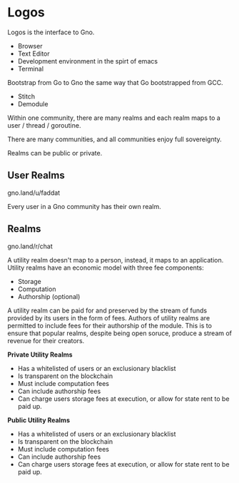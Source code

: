# Logos

Logos is the interface to Gno.  

* Browser
* Text Editor
* Development environment in the spirt of emacs
* Terminal

Bootstrap from Go to Gno the same way that Go bootstrapped from GCC.  

* Stitch
* Demodule

Within one community, there are many realms and each realm maps to a user / thread / goroutine.   

There are many communities, and all communities enjoy full sovereignty. 

Realms can be public or private.

## User Realms

gno.land/u/faddat

Every user in a Gno community has their own realm.  

## Realms

gno.land/r/chat

A utility realm doesn't map to a person, instead, it maps to an application.  Utility realms have an economic model with three fee components:

* Storage
* Computation
* Authorship (optional)

A utility realm can be paid for and preserved by the stream of funds provided by its users in the form of fees.  Authors of utility realms are permitted to include fees for their authorship of the module.  This is to ensure that popular realms, despite being open soruce, produce a stream of revenue for their creators.   

**Private Utility Realms**

* Has a whitelisted of users or an exclusionary blacklist
* Is transparent on the blockchain
* Must include computation fees
* Can include authorship fees
* Can charge users storage fees at execution, or allow for state rent to be paid up. 


**Public Utility Realms**

* Has a whitelisted of users or an exclusionary blacklist
* Is transparent on the blockchain
* Must include computation fees
* Can include authorship fees
* Can charge users storage fees at execution, or allow for state rent to be paid up. 
